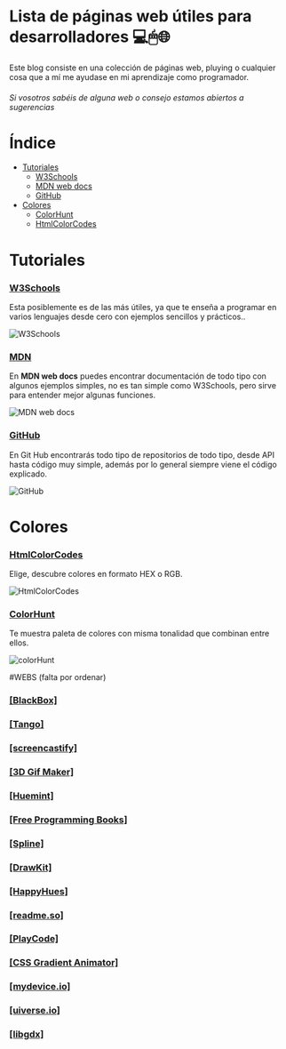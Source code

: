# Lista de páginas web útiles para desarrolladores 💻🖱🌐

Este blog consiste en una colección de páginas web, pluying o cualquier cosa que a mí me ayudase en mi aprendizaje como programador.
###### *Si vosotros sabéis de alguna web o consejo estamos abiertos a sugerencias*



# Índice
- [Tutoriales](#Tutoriales)
  - [W3Schools](#W3Schools)
  - [MDN web docs](#MDN)
  - [GitHub](#GitHub)
- [Colores](#Colores)
  - [ColorHunt](#colorHunt)
  - [HtmlColorCodes](#HtmlColorCodes)



# Tutoriales

### [W3Schools](https://www.w3schools.com/)
Esta posiblemente es de las más útiles, ya que te enseña a programar en varios lenguajes desde cero con ejemplos sencillos y prácticos.. 

![W3Schools](https://i.pinimg.com/736x/51/f5/ae/51f5aeb7036317a82bd6ecb1994c7b5d.jpg)


### [MDN](https://developer.mozilla.org/es/)
En **MDN web docs** puedes encontrar documentación de todo tipo con algunos ejemplos simples, no es tan simple como W3Schools, pero sirve para entender mejor algunas funciones. 

![MDN web docs](https://community.mozilla.org/wp-content/uploads/2022/07/mdn-1.png)


### [GitHub](https://github.com/)
En Git Hub encontrarás todo tipo de repositorios de todo tipo, desde API hasta código muy simple, además por lo general siempre viene el código explicado. 

![GitHub](https://github.githubassets.com/images/modules/site/home/repo-browser.png)

# Colores

### [HtmlColorCodes](https://htmlcolorcodes.com/es/)
Elige, descubre colores en formato HEX o RGB.

![HtmlColorCodes](https://www.sortlist.es/blog/wp-content/uploads/sites/6/2021/08/screenshot-htmlcolorcodes.com-2021.08.18-10_57_55.png)

### [ColorHunt](https://colorhunt.co/)
Te muestra paleta de colores con misma tonalidad que combinan entre ellos.

![colorHunt](https://i.pinimg.com/originals/7e/68/43/7e6843431e31d052dafcec51e03eb775.jpg)


#WEBS (falta por ordenar)

### [[BlackBox]](https://www.useblackbox.io/)
### [[Tango]](https://chrome.google.com/webstore/detail/tango-screenshots-trainin/lggdbpblkekjjbobadliahffoaobaknh)
### [[screencastify]](https://chrome.google.com/webstore/detail/screencastify-screen-vide/mmeijimgabbpbgpdklnllpncmdofkcpn)
### [[3D Gif Maker]](https://www.3dgifmaker.com/)
### [[Huemint]](https://huemint.com/)
### [[Free Programming Books]](https://goalkicker.com/)
### [[Spline]](https://spline.design/)
### [[DrawKit]](https://www.drawkit.com/)
### [[HappyHues]](https://www.happyhues.co/)
### [[readme.so]](https://readme.so/es)
### [[PlayCode]](https://playcode.io/)
### [[CSS Gradient Animator]](https://www.gradient-animator.com/)
### [[mydevice.io]](https://www.mydevice.io/)
### [[uiverse.io]](https://uiverse.io/buttons)
### [[libgdx]](https://libgdx.com/)






